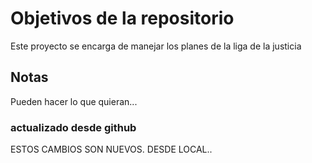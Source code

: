 # Objetivos de la repositorio

Este proyecto se encarga de manejar los planes de la liga de la justicia


## Notas
Pueden hacer lo que quieran...

### actualizado desde github

ESTOS CAMBIOS SON NUEVOS. DESDE LOCAL..